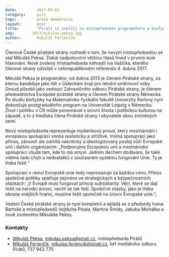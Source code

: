 ```yaml
---
date:         2017-05-02
category:     post
tags:         přímá demokracie
layout:       post
title:        "Piráti si zvolili za místopředsedu programátora a biofyzika Mikuláše Peksu" 
img:        2017/mikulas-peksa.jpg
author:       Mikuláš Ferjenčík
---
```

Členové České pirátské strany rozhodli o tom, že novým místopředsedou se stal Mikuláš Peksa. Získal nadpoloviční většinu hlasů hned v prvním kole hlasování. Nově zvolený místopředseda nahradil Iva Vašíčka, kterého členové strany odvolali v celorepublikovém referendu 4. dubna 2017.

Mikuláš Peksa je programátor, od dubna 2013 je členem Pirátské strany, za kterou kandiduje jako lídr v Ústeckém kraji pro letošní směmovní voby. Dosud působil jako vedoucí Zahraničního odboru Pirátské strany, je členem předsednictva Evropské pirátské strany a členem Pirátské strany Německa. Po studiu biofyziky na Matematicko-fyzikální fakultě Univerzity Karlovy nyní dokončuje postgraduálního program na Universität Leipzig v Německu. Život i politiku v ČR může porovnávat s úrovní života i politickou kulturou na západě, a to z hlediska člena Pirátské strany i obyvatele obou zmíněných zemí.

Nový místopředseda reprezentuje myšlenkový proud, který mezinárodní i evropskou spolupráci vnímá realisticky a střízlivě. Vnímá spolupráci jako přínos, zároveň ale odmítá nekritický a ideologizovaný postoj vůči Evropské unii i dalším organizacím: „Podporujme Evropskou unii a mezinárodní spolupráci všude tam, kde to má smysl. Jedním dechem dodávám, že také vidíme řadu chyb a nedostatků v současném systému fungování Unie. Ty je třeba řešit.“

Spolupráci v rámci Evropské unie tedy neprosazuje za každou cenu. Přínos společné politiky spatřuje zejména ve strategických a bezpečnostních otázkách: „V Evropě musí fungovat princip subsidiarity. Věci, které se dají řešit na národní úrovni, nechť se tak řeší. Společné otázky, jako je třeba obrana vnějších hranic, musíme řešit společně na úrovni Evropské unie.”;

Vedení České pirátské strany je nyní kompletní a skládá se z předsedy Ivana Bartoše a místopředsedů Vojtěcha Pikala, Martina Šmídy, Jakuba Michálka a nově zvoleného Mikuláše Peksy. 

### Kontakty

* [Mikuláš Peksa](https://www.pirati.cz/lide/mikulas-peksa/), [mikulas.peksa@pirati.cz](mailto:mikulas.peksa@pirati.cz), místopředseda Pirátů
* [Mikuláš Ferjenčík](https://www.pirati.cz/lide/mikulas_ferjencik), [mikulas.ferjencik@pirati.cz](mailto:mikulas.ferjencik@pirati.cz), šéf mediálního odboru Pirátů, 737 943 770

